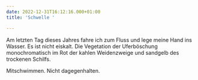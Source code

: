 ```yaml
---
date: 2022-12-31T16:12:16.000+01:00
title: 'Schwelle '

---
```

Am letzten Tag dieses Jahres fahre ich zum Fluss und lege meine Hand ins Wasser. Es ist nicht eiskalt. Die Vegetation der Uferböschung monochromatisch im Rot der kahlen Weidenzweige und sandgelb des trockenen Schilfs.

Mitschwimmen. Nicht dagegenhalten.